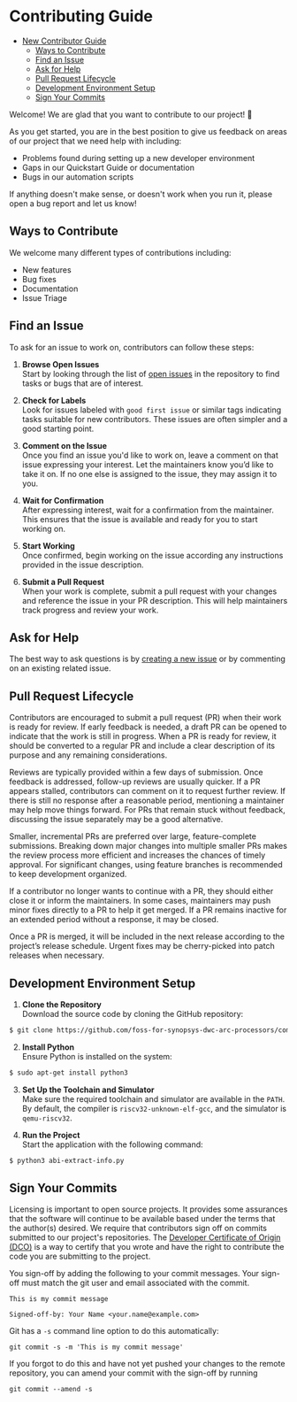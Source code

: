 # Contributing Guide

* [New Contributor Guide](#contributing-guide)
  * [Ways to Contribute](#ways-to-contribute)
  * [Find an Issue](#find-an-issue)
  * [Ask for Help](#ask-for-help)
  * [Pull Request Lifecycle](#pull-request-lifecycle)
  * [Development Environment Setup](#development-environment-setup)
  * [Sign Your Commits](#sign-your-commits)

Welcome! We are glad that you want to contribute to our project! 💖

As you get started, you are in the best position to give us feedback on areas of
our project that we need help with including:

* Problems found during setting up a new developer environment
* Gaps in our Quickstart Guide or documentation
* Bugs in our automation scripts

If anything doesn't make sense, or doesn't work when you run it, please open a
bug report and let us know!

## Ways to Contribute

We welcome many different types of contributions including:

* New features
* Bug fixes
* Documentation
* Issue Triage

## Find an Issue

To ask for an issue to work on, contributors can follow these steps:

1. **Browse Open Issues** \
   Start by looking through the list of [open issues](https://github.com/foss-for-synopsys-dwc-arc-processors/compiler-abi-extractor/issues) in the repository to find tasks or bugs that are of interest.

2. **Check for Labels** \
   Look for issues labeled with `good first issue` or similar tags indicating tasks suitable for new contributors. These issues are often simpler and a good starting point.

3. **Comment on the Issue** \
   Once you find an issue you'd like to work on, leave a comment on that issue expressing your interest. Let the maintainers know you’d like to take it on. If no one else is assigned to the issue, they may assign it to you.

4. **Wait for Confirmation** \
   After expressing interest, wait for a confirmation from the maintainer. This ensures that the issue is available and ready for you to start working on.

5. **Start Working** \
   Once confirmed, begin working on the issue according any instructions provided in the issue description.

6. **Submit a Pull Request** \
   When your work is complete, submit a pull request with your changes and reference the issue in your PR description. This will help maintainers track progress and review your work.


## Ask for Help

The best way to ask questions is by [creating a new issue](https://github.com/foss-for-synopsys-dwc-arc-processors/compiler-abi-extractor/issues/new?template=Blank+issue) or by commenting on an existing related issue.

## Pull Request Lifecycle

Contributors are encouraged to submit a pull request (PR) when their work is ready for review. If early feedback is needed, a draft PR can be opened to indicate that the work is still in progress. When a PR is ready for review, it should be converted to a regular PR and include a clear description of its purpose and any remaining considerations.

Reviews are typically provided within a few days of submission. Once feedback is addressed, follow-up reviews are usually quicker. If a PR appears stalled, contributors can comment on it to request further review. If there is still no response after a reasonable period, mentioning a maintainer may help move things forward. For PRs that remain stuck without feedback, discussing the issue separately may be a good alternative.

Smaller, incremental PRs are preferred over large, feature-complete submissions. Breaking down major changes into multiple smaller PRs makes the review process more efficient and increases the chances of timely approval. For significant changes, using feature branches is recommended to keep development organized.

If a contributor no longer wants to continue with a PR, they should either close it or inform the maintainers. In some cases, maintainers may push minor fixes directly to a PR to help it get merged. If a PR remains inactive for an extended period without a response, it may be closed.

Once a PR is merged, it will be included in the next release according to the project’s release schedule. Urgent fixes may be cherry-picked into patch releases when necessary.


## Development Environment Setup

1. **Clone the Repository** \
Download the source code by cloning the GitHub repository:
```bash
$ git clone https://github.com/foss-for-synopsys-dwc-arc-processors/compiler-abi-extractor
```

2. **Install Python** \
Ensure Python is installed on the system:
```bash
$ sudo apt-get install python3
```

3. **Set Up the Toolchain and Simulator** \
Make sure the required toolchain and simulator are available in the `PATH`. By default, the compiler is `riscv32-unknown-elf-gcc`, and the simulator is `qemu-riscv32`.

4. **Run the Project** \
Start the application with the following command:
```bash
$ python3 abi-extract-info.py
```


## Sign Your Commits

Licensing is important to open source projects. It provides some assurances that
the software will continue to be available based under the terms that the
author(s) desired. We require that contributors sign off on commits submitted to
our project's repositories. The [Developer Certificate of Origin
(DCO)](https://probot.github.io/apps/dco/) is a way to certify that you wrote and
have the right to contribute the code you are submitting to the project.

You sign-off by adding the following to your commit messages. Your sign-off must
match the git user and email associated with the commit.

    This is my commit message

    Signed-off-by: Your Name <your.name@example.com>

Git has a `-s` command line option to do this automatically:

    git commit -s -m 'This is my commit message'

If you forgot to do this and have not yet pushed your changes to the remote
repository, you can amend your commit with the sign-off by running

    git commit --amend -s

